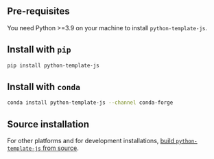 ## Pre-requisites

You need Python >=3.9 on your machine to install `python-template-js`.

## Install with `pip`

```bash
pip install python-template-js
```

## Install with `conda`

```bash
conda install python-template-js --channel conda-forge
```

## Source installation

For other platforms and for development installations, [build `python-template-js` from source](Build-from-Source).
